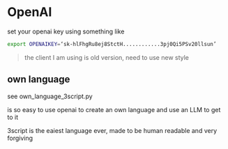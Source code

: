 # OpenAI

set your openai key using something like

```bash
export OPENAIKEY=‘sk-hlFhgRu8ej8StctH............3pj0Qi5PSv20llsun’

```

> the client I am using is old version, need to use new style


## own language

see own_language_3script.py

is so easy to use openai to create an own language and use an LLM to get to it

3script is the eaiest language ever, made to be human readable and very forgiving

